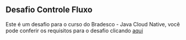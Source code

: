 ## Desafio Controle Fluxo

Este é um desafio para o curso do Bradesco - Java Cloud Native, você pode conferir os requisitos para o desafio clicando [aqui](https://github.com/digitalinnovationone/trilha-java-basico/tree/main/desafios/controle-fluxo)
